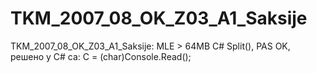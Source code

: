 # TKM_2007_08_OK_Z03_A1_Saksije
TKM_2007_08_OK_Z03_A1_Saksije: MLE > 64MB C# Split(), PAS OK, решено у C# са: C = (char)Console.Read();
